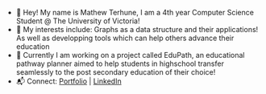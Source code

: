 - 👋 Hey! My name is Mathew Terhune, I am a 4th year Computer Science Student @ The University of Victoria!
- 👀 My interests include: Graphs as a data structure and their applications! As well as developping tools which can help others advance their education
- 🚀 Currently I am working on a project called EduPath, an educational pathway planner aimed to help students in highschool transfer seamlessly to the post secondary education of their choice!
- 📬 Connect: [Portfolio](https://portfolio-site-mathew-terhunes-projects.vercel.app/) | [LinkedIn](https://www.linkedin.com/in/mathew-terhune-b07749235/)

<!---
mathewterhune/mathewterhune is a ✨ special ✨ repository because its `README.md` (this file) appears on your GitHub profile.
You can click the Preview link to take a look at your changes.
--->
